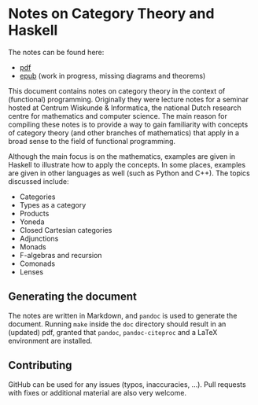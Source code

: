 # Notes on Category Theory and Haskell

The notes can be found here:
- [pdf](https://github.com/jwbuurlage/category-theory-programmers/raw/master/doc/categories_for_programmers.pdf)
- [epub](https://github.com/jwbuurlage/category-theory-programmers/raw/master/doc/categories_for_programmers.epub) (work in progress, missing diagrams and theorems)

This document contains notes on category theory in the context of (functional) programming. Originally they were lecture notes for a seminar hosted at Centrum Wiskunde & Informatica, the national Dutch research centre for mathematics and computer science. The main reason for compiling these notes is to provide a way to gain familiarity with concepts of category theory (and other branches of mathematics) that apply in a broad sense to the field of functional programming.

Although the main focus is on the mathematics, examples are given in Haskell to illustrate how to apply the concepts. In some places, examples are given in other languages as well (such as Python and C++). The topics discussed include:

* Categories
* Types as a category
* Products
* Yoneda
* Closed Cartesian categories
* Adjunctions
* Monads
* F-algebras and recursion
* Comonads
* Lenses

## Generating the document

The notes are written in Markdown, and `pandoc` is used to generate the document. Running `make` inside the `doc` directory should result in an (updated) pdf, granted that `pandoc`, `pandoc-citeproc` and a LaTeX environment are installed.

## Contributing

GitHub can be used for any issues (typos, inaccuracies, ...). Pull requests with fixes or additional material are also very welcome.
